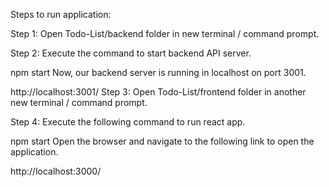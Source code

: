 Steps to run application:

Step 1: Open Todo-List/backend folder in new terminal / command prompt.

Step 2: Execute the command to start backend API server.

npm start
Now, our backend server is running in localhost on port 3001.

http://localhost:3001/
Step 3: Open Todo-List/frontend folder in another new terminal / command prompt.

Step 4: Execute the following command to run react app.

npm start
Open the browser and navigate to the following link to open the application.

http://localhost:3000/
